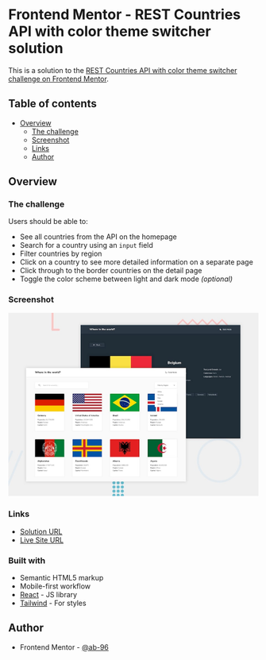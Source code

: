 # Frontend Mentor - REST Countries API with color theme switcher solution

This is a solution to the [REST Countries API with color theme switcher challenge on Frontend Mentor](https://www.frontendmentor.io/challenges/rest-countries-api-with-color-theme-switcher-5cacc469fec04111f7b848ca).

## Table of contents

- [Overview](#overview)
  - [The challenge](#the-challenge)
  - [Screenshot](#screenshot)
  - [Links](#links)
  - [Author](#author)


## Overview

### The challenge

Users should be able to:

- See all countries from the API on the homepage
- Search for a country using an `input` field
- Filter countries by region
- Click on a country to see more detailed information on a separate page
- Click through to the border countries on the detail page
- Toggle the color scheme between light and dark mode *(optional)*

### Screenshot

![alt text](design/desktop-preview.jpg)

### Links

- [Solution URL](https://your-solution-url.com)
- [Live Site URL](https://rest-countries-nbtfq6lfg-ab-96s-projects.vercel.app/)

### Built with

- Semantic HTML5 markup
- Mobile-first workflow
- [React](https://reactjs.org/) - JS library
- [Tailwind](https://styled-components.com/) - For styles

## Author

- Frontend Mentor - [@ab-96](https://www.frontendmentor.io/profile/ab-96)

